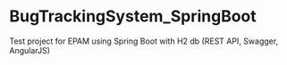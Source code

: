 # BugTrackingSystem_SpringBoot

Test project for EPAM using Spring Boot with H2 db (REST API, Swagger, AngularJS)
